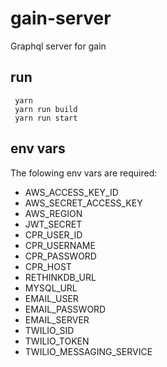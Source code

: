 # gain-server

Graphql server for gain

## run
```
 yarn
 yarn run build
 yarn run start
```

## env vars

The folowing env vars are required:


- AWS_ACCESS_KEY_ID
- AWS_SECRET_ACCESS_KEY
- AWS_REGION
- JWT_SECRET
- CPR_USER_ID
- CPR_USERNAME
- CPR_PASSWORD
- CPR_HOST
- RETHINKDB_URL
- MYSQL_URL
- EMAIL_USER
- EMAIL_PASSWORD
- EMAIL_SERVER
- TWILIO_SID
- TWILIO_TOKEN
- TWILIO_MESSAGING_SERVICE
